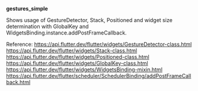 **gestures_simple**

Shows usage of GestureDetector, Stack, Positioned and widget size determination with GlobalKey and WidgetsBinding.instance.addPostFrameCallback.

Reference:
https://api.flutter.dev/flutter/widgets/GestureDetector-class.html
https://api.flutter.dev/flutter/widgets/Stack-class.html
https://api.flutter.dev/flutter/widgets/Positioned-class.html
https://api.flutter.dev/flutter/widgets/GlobalKey-class.html
https://api.flutter.dev/flutter/widgets/WidgetsBinding-mixin.html
https://api.flutter.dev/flutter/scheduler/SchedulerBinding/addPostFrameCallback.html
